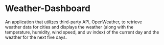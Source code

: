 # Weather-Dashboard

An application that utilizes third-party API, OpenWeather, to retrieve weather data for cities and displays the weather (along with the temperature, humidity, wind speed, and uv index) of the current day and the weather for the next five days. 